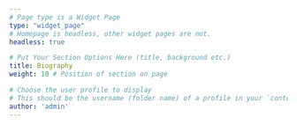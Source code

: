 ```yaml
---
# Page type is a Widget Page
type: "widget_page"
# Homepage is headless, other widget pages are not.
headless: true

# Put Your Section Options Here (title, background etc.)
title: Biography
weight: 10 # Position of section on page

# Choose the user profile to display
# This should be the username (folder name) of a profile in your `content/authors/` folder.
author: 'admin'
---
```

